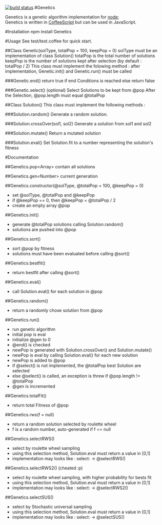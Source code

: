 [![build status](https://secure.travis-ci.org/yazgazan/genetics.png)](http://travis-ci.org/yazgazan/genetics)
#Genetics

Genetics is a genetic algorithm implementation for [node](http://nodejs.org);  
Genetics is written in [CoffeeScript](http://coffeescript.org/) but can be used in JavaScript.

#Installation
    npm install Genetics

#Usage
See test/test.coffee for quick start.

##Class Genetic(solType, totalPop = 100, keepPop = 0)
solType must be an implementation of class Solution()
totalPop is the total number of solutions
keepPop is the number of solutions kept after selection (by default : totalPop / 2)
This class must implement the folowing method :
after implementation, Genetic.init() and Genetic.run() must be called

###Genetic.end()
return true if end Conditions is reached
else return false

###Genetic.select() (optional)
Select Solutions to be kept from @pop
After the Selection, @pop.length must equal @totalPop


##Class Solution()
This class must implement the following methods :

###Solution.random()
Generate a random solution.

###Solution.crossOver(sol1, sol2)
Generate a solution from sol1 and sol2

###Solution.mutate()
Return a mutated solution

###Solution.eval()
Set Solution.fit to a number representing the solution's fitness

#Documentation

##Genetics.pop\<Array>
contain all solutions

##Genetics.gen\<Number>
current generation

##Genetics.constructor(@solType, @totalPop = 100, @keepPop = 0)
 - set @solType, @totalPop and @keepPop
 - if @keepPop == 0, then @keepPop = @totalPop / 2
 - create an empty array @pop


##Genetics.init()
 - generate @totalPop solutions calling Solution.random()
 - solutions are pushed into @pop

 
##Genetics.sort()
 - sort @pop by fitness 
 - solutions must have been evaluated before calling @sort()

 
##Genetics.bestfit()
 - return bestfit after calling @sort()


##Genetics.eval()
 - call Solution.eval() for each solution in @pop


##Genetics.random()
 - return a randomly chose solution from @pop


##Genetics.run()
 - run genetic algorithm
 - initial pop is eval
 - initialize @gen to 0
  - @end() is checked
  - newPop is generated with Solution.crossOver() and Solution.mutate()
  - newPop is eval by calling Solution.eval() for each new solution
  - newPop is added to @pop
  - if @select() is not implemented, the @totalPop best Solution are selected
  - else @select() is called, an exception is threw if @pop.length != @totalPop
  - @gen is incremented

##Genetics.totalFit()
 - return total Fitness of @pop

##Genetics.rws(f = null)
 - return a random solution selected by roulette wheel
 - f is a random number, auto-generated if f == null

##Genetics.selectRWS()
 - select by roulette wheel sampling
 - using this selection method, Solution.eval must return a value in [0,1]
 - implementation may looks like :
    select: -> @selectRWS()

##Genetics.selectRWS2() (cheated :p)
 - select by roulette wheel sampling, with higher probability for bests fit
 - using this selection method, Solution.eval must return a value in [0,1]
 - implementation may looks like :
    select: -> @selectRWS2()

##Genetics.selectSUS()
 - select by Stochastic universal sampling
 - using this selection method, Solution.eval must return a value in [0,1]
 - implementation may looks like :
    select: -> @selectSUS()

